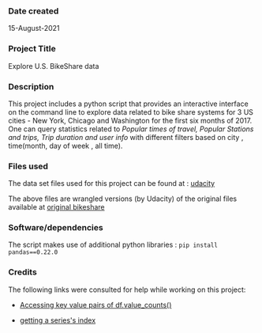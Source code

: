 ### Date created
15-August-2021

### Project Title
Explore U.S. BikeShare data

### Description
This project includes a python script that provides an interactive interface on
the command line to explore data related to bike share systems for 3 US cities -
New York, Chicago and Washington for the first six months of 2017.
One can query statistics related to *Popular times of travel, Popular Stations and
trips, Trip duration and user info* with different filters based on city ,
time(month, day of week  , all time).

### Files used
The data set files used for this project can be found at :
[udacity](https://video.udacity-data.com/topher/2018/March/5aab379c_bikeshare-2/bikeshare-2.zip)

The above files are wrangled versions (by Udacity) of the original files available at
[original bikeshare](https://www.divvybikes.com/system-data)


### Software/dependencies
The script makes use of additional python libraries :
    `pip install pandas==0.22.0`

### Credits
The following links were consulted for help while working on this project:
* [Accessing key value pairs of df.value_counts()](https://moonbooks.org/Articles/How-to-extract-the-value-names-and-counts-from-valuecounts-in-pandas-/)

* [getting a  series's index](https://stackoverflow.com/questions/18327624/find-elements-index-in-pandas-series)
